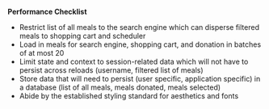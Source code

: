 **Performance Checklist**

- Restrict list of all meals to the search engine which can disperse filtered meals to shopping cart and scheduler
- Load in meals for search engine, shopping cart, and donation in batches of at most 20
- Limit state and context to session-related data which will not have to persist across reloads (username, filtered list of meals)
- Store data that will need to persist (user specific, application specific) in a database (list of all meals, meals donated, meals selected)
- Abide by the established styling standard for aesthetics and fonts

